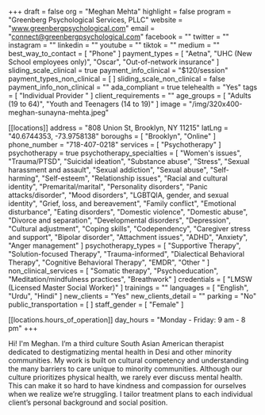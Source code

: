 +++
draft = false
org = "Meghan Mehta"
highlight = false
program = "Greenberg Psychological Services, PLLC"
website = "www.greenbergpsychological.com"
email = "connect@greenbergpsychological.com"
facebook = ""
twitter = ""
instagram = ""
linkedin = ""
youtube = ""
tiktok = ""
medium = ""
best_way_to_contact = [ "Phone" ]
payment_types = [
  "Aetna",
  "UHC (New School employees only)",
  "Oscar",
  "Out-of-network insurance"
]
sliding_scale_clinical = true
payment_info_clinical = "$120/session"
payment_types_non_clinical = [ ]
sliding_scale_non_clinical = false
payment_info_non_clinical = ""
ada_compliant = true
telehealth = "Yes"
tags = [ "Individual Provider " ]
client_requirements = ""
age_groups = [ "Adults (19 to 64)", "Youth and Teenagers (14 to 19)" ]
image = "/img/320x400-meghan-sunayna-mehta.jpeg"

[[locations]]
address = "808 Union St, Brooklyn, NY 11215"
latLng = "40.6744353, -73.9758138"
boroughs = [ "Brooklyn", "Online" ]
phone_number = "718-407-0218"
services = [ "Psychotherapy" ]
psychotherapy = true
psychotherapy_specialties = [
  "Women's issues",
  "Trauma/PTSD",
  "Suicidal ideation",
  "Substance abuse",
  "Stress",
  "Sexual harassment and assault",
  "Sexual addiction",
  "Sexual abuse",
  "Self-harming",
  "Self-esteem",
  "Relationship issues",
  "Racial and cultural identity",
  "Premarital/marital",
  "Personality disorders",
  "Panic attacks/disorder",
  "Mood disorders",
  "LGBTQIA, gender, and sexual identity",
  "Grief, loss, and bereavement",
  "Family conflict",
  "Emotional disturbance",
  "Eating disorders",
  "Domestic violence",
  "Domestic abuse",
  "Divorce and separation",
  "Developmental disorders",
  "Depression",
  "Cultural adjustment",
  "Coping skills",
  "Codependency",
  "Caregiver stress and support",
  "Bipolar disorder",
  "Attachment issues",
  "ADHD",
  "Anxiety",
  "Anger management"
]
psychotherapy_types = [
  "Supportive Therapy",
  "Solution-focused Therapy",
  "Trauma-informed",
  "Dialectical Behavioral Therapy",
  "Cognitive Behavioral Therapy",
  "EMDR",
  "Other "
]
non_clinical_services = [
  "Somatic therapy",
  "Psychoeducation",
  "Meditation/mindfulness practices",
  "Breathwork"
]
credentials = [ "LMSW (Licensed Master Social Worker)" ]
trainings = ""
languages = [ "English", "Urdu", "Hindi" ]
new_clients = "Yes"
new_clients_detail = ""
parking = "No"
public_transportation = [ ]
staff_gender = [ "Female" ]

  [[locations.hours_of_operation]]
  day_hours = "Monday - Friday: 9 am - 8 pm"
+++

Hi! I'm Meghan. I’m a third culture South Asian American therapist dedicated to destigmatizing mental health in Desi and other minority communities. My work is built on cultural competency and understanding the many barriers to care unique to minority communities. Although our culture prioritizes physical health, we rarely ever discuss mental health. This can make it so hard to have kindness and compassion for ourselves when we realize we’re struggling. I tailor treatment plans to each individual client’s personal background and social position.
